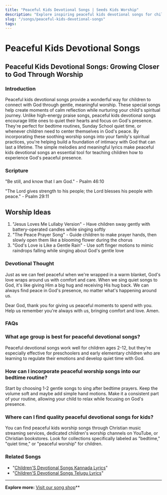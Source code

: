 ```yaml
---
title: "Peaceful Kids Devotional Songs | Seeds Kids Worship"
description: "Explore inspiring peaceful kids devotional songs for children's worship and faith development. Biblical music resources for families and ministry."
slug: "/songs/peaceful-kids-devotional-songs"
tags:
---
```


# Peaceful Kids Devotional Songs

## Peaceful Kids Devotional Songs: Growing Closer to God Through Worship

### Introduction
Peaceful kids devotional songs provide a wonderful way for children to connect with God through gentle, meaningful worship. These special songs help create moments of calm reflection while nurturing your child's spiritual journey. Unlike high-energy praise songs, peaceful kids devotional songs encourage little ones to quiet their hearts and focus on God's presence. They're perfect for bedtime routines, Sunday School quiet time, or whenever children need to center themselves in God's peace. By incorporating these soothing worship songs into your family's spiritual practices, you're helping build a foundation of intimacy with God that can last a lifetime. The simple melodies and meaningful lyrics make peaceful kids devotional songs an essential tool for teaching children how to experience God's peaceful presence.

### Scripture
"Be still, and know that I am God." - Psalm 46:10

"The Lord gives strength to his people; the Lord blesses his people with peace." - Psalm 29:11

## Worship Ideas
1. "Jesus Loves Me Lullaby Version" - Have children sway gently with battery-operated candles while singing softly
2. "The Peace Prayer Song" - Guide children to make prayer hands, then slowly open them like a blooming flower during the chorus
3. "God's Love is Like a Gentle Rain" - Use soft finger motions to mimic raindrops falling while singing about God's gentle love

### Devotional Thought
Just as we can feel peaceful when we're wrapped in a warm blanket, God's love wraps around us with comfort and care. When we sing quiet songs to God, it's like giving Him a big hug and receiving His hug back. We can always find peace in God's presence, no matter what's happening around us.

Dear God, thank you for giving us peaceful moments to spend with you. Help us remember you're always with us, bringing comfort and love. Amen.

### FAQs

### What age group is best for peaceful devotional songs?
Peaceful devotional songs work well for children ages 2-12, but they're especially effective for preschoolers and early elementary children who are learning to regulate their emotions and develop quiet time with God.

### How can I incorporate peaceful worship songs into our bedtime routine?
Start by choosing 1-2 gentle songs to sing after bedtime prayers. Keep the volume soft and maybe add simple hand motions. Make it a consistent part of your routine, allowing your child to relax while focusing on God's presence.

### Where can I find quality peaceful devotional songs for kids?
You can find peaceful kids worship songs through Christian music streaming services, dedicated children's worship channels on YouTube, or Christian bookstores. Look for collections specifically labeled as "bedtime," "quiet time," or "peaceful worship" for children.

### Related Songs

- "[Children'S Devotional Songs Kannada Lyrics](/songs/children-s-devotional-songs-kannada-lyrics/)"
- "[Children'S Devotional Songs Telugu Lyrics](/songs/children-s-devotional-songs-telugu-lyrics/)"

---

**Explore more:** [Visit our song shop](https://seedskidsworship.com/shop)**

<!-- Schema Markup -->
<script type="application/ld+json">
{
  "@context": "https://schema.org",
  "@type": "MusicRecording",
  "name": "Peaceful Kids Devotional Songs",
  "byArtist": {
    "@type": "MusicGroup",
    "name": "Seeds Kids Worship"
  },
  "isFamilyFriendly": true,
  "url": "https://seedskidsworship.com/songs/peaceful-kids-devotional-songs/"
}
</script>